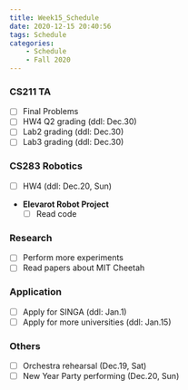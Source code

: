 ```yaml
---
title: Week15_Schedule
date: 2020-12-15 20:40:56
tags: Schedule
categories:
    - Schedule
    - Fall 2020
---
```


### CS211 TA
- [ ] Final Problems
- [ ] HW4 Q2 grading (ddl: Dec.30)
- [ ] Lab2 grading (ddl: Dec.30)
- [ ] Lab3 grading (ddl: Dec.30)

### CS283 Robotics
- [ ] HW4 (ddl: Dec.20, Sun)

* **Elevarot Robot Project**
    - [ ] Read code

### Research
- [ ] Perform more experiments
- [ ] Read papers about MIT Cheetah

### Application
- [ ] Apply for SINGA (ddl: Jan.1)
- [ ] Apply for more universities (ddl: Jan.15)

### Others
- [ ] Orchestra rehearsal (Dec.19, Sat)
- [ ] New Year Party performing (Dec.20, Sun)